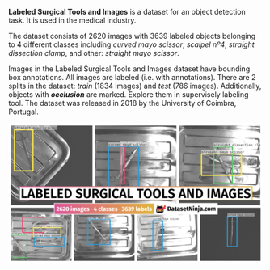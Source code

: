 **Labeled Surgical Tools and Images** is a dataset for an object detection task. It is used in the medical industry. 

The dataset consists of 2620 images with 3639 labeled objects belonging to 4 different classes including *curved mayo scissor*, *scalpel nº4*, *straight dissection clamp*, and other: *straight mayo scissor*.

Images in the Labeled Surgical Tools and Images dataset have bounding box annotations. All images are labeled (i.e. with annotations). There are 2 splits in the dataset: *train* (1834 images) and *test* (786 images). Additionally, objects with ***occlusion*** are marked. Explore them in supervisely labeling tool. The dataset was released in 2018 by the University of Coimbra, Portugal.

<img src="https://github.com/dataset-ninja/labeled-surgical-tools-and-images/raw/main/visualizations/poster.png">
